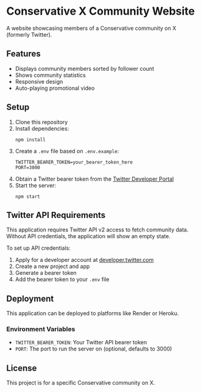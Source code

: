 # Conservative X Community Website

A website showcasing members of a Conservative community on X (formerly Twitter).

## Features

- Displays community members sorted by follower count
- Shows community statistics
- Responsive design
- Auto-playing promotional video

## Setup

1. Clone this repository
2. Install dependencies:
   ```
   npm install
   ```
3. Create a `.env` file based on `.env.example`:
   ```
   TWITTER_BEARER_TOKEN=your_bearer_token_here
   PORT=3000
   ```
4. Obtain a Twitter bearer token from the [Twitter Developer Portal](https://developer.twitter.com)
5. Start the server:
   ```
   npm start
   ```

## Twitter API Requirements

This application requires Twitter API v2 access to fetch community data. Without API credentials, the application will show an empty state.

To set up API credentials:
1. Apply for a developer account at [developer.twitter.com](https://developer.twitter.com)
2. Create a new project and app
3. Generate a bearer token
4. Add the bearer token to your `.env` file

## Deployment

This application can be deployed to platforms like Render or Heroku.

### Environment Variables

- `TWITTER_BEARER_TOKEN`: Your Twitter API bearer token
- `PORT`: The port to run the server on (optional, defaults to 3000)

## License

This project is for a specific Conservative community on X.
